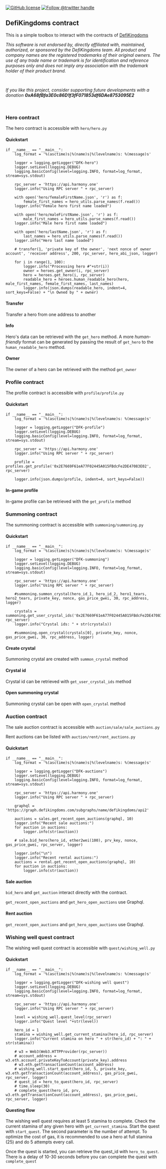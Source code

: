 [![GitHub license](https://img.shields.io/github/license/0rtis/dfk.svg?style=flat-square)](https://github.com/0rtis/dfk/blob/master/LICENSE)
[![Follow @trwitter handle](https://img.shields.io/twitter/follow/ortis95.svg?style=flat-square)](https://twitter.com/intent/follow?screen_name=ortis95) 


## DefiKingdoms contract

This is a simple toolbox to interact with the contracts of [DefiKingdoms](https://defikingdoms.com/)

*This software is not endorsed by, directly affiliated with, maintained, authorized, or sponsored by the DefiKingdoms team.
All product and company names are the registered trademarks of their original owners.
The use of any trade name or trademark is for identification and reference purposes only and does not imply any association with the trademark holder of their product brand.*

<br/>

*If you like this project, consider supporting future developments with a donation **0xA68fBfa3E0c86D1f3fF071853df6DAe8753095E2***

<br/>

### Hero contract
The hero contract is accessible with `hero/hero.py`

#### Quickstart
```
if __name__ == "__main__":
    log_format = '%(asctime)s|%(name)s|%(levelname)s: %(message)s'

    logger = logging.getLogger("DFK-hero")
    logger.setLevel(logging.DEBUG)
    logging.basicConfig(level=logging.INFO, format=log_format, stream=sys.stdout)

    rpc_server = 'https://api.harmony.one'
    logger.info("Using RPC server " + rpc_server)

    with open('hero/femaleFirstName.json', 'r') as f:
        female_first_names = hero_utils.parse_names(f.read())
    logger.info("Female hero first name loaded")

    with open('hero/maleFirstName.json', 'r') as f:
        male_first_names = hero_utils.parse_names(f.read())
    logger.info("Male hero first name loaded")

    with open('hero/lastName.json', 'r') as f:
        last_names = hero_utils.parse_names(f.read())
    logger.info("Hero last name loaded")

    # transfer(1, 'private key of the owner', 'next nonce of owner account', 'receiver address', 200, rpc_server, hero_abi_json, logger)

    for i in range(1, 100):
        logger.info("Processing hero #"+str(i))
        owner = heroes.get_owner(i, rpc_server)
        hero = heroes.get_hero(i, rpc_server)
        readable_hero = heroes.human_readable_hero(hero, male_first_names, female_first_names, last_names)
        logger.info(json.dumps(readable_hero, indent=4, sort_keys=False) + "\n Owned by " + owner)

```

#### Transfer
Transfer a hero from one address to another

#### Info
Hero's data can be retrieved with the `get_hero` method. A more *human-friendly* format can be generated 
by passing the result of `get_hero` to the `human_readable_hero` method.

#### Owner
The owner of a hero can be retrieved with the method `get_owner`


### Profile contract
The profile contract is accessible with `profile/profile.py`

#### Quickstart
```
if __name__ == "__main__":
    log_format = '%(asctime)s|%(name)s|%(levelname)s: %(message)s'

    logger = logging.getLogger("DFK-profile")
    logger.setLevel(logging.DEBUG)
    logging.basicConfig(level=logging.INFO, format=log_format, stream=sys.stdout)

    rpc_server = 'https://api.harmony.one'
    logger.info("Using RPC server " + rpc_server)

    profile = profiles.get_profile('0x2E7669F61eA77F02445A015FBdcFe2DE47083E02', rpc_server)

    logger.info(json.dumps(profile, indent=4, sort_keys=False))
```

#### In-game profile
In-game profile can be retrieved with the `get_profile` method


### Summoning contract
The summoning contract is accessible with `summoning/summoning.py`

#### Quickstart
```
if __name__ == "__main__":
    log_format = '%(asctime)s|%(name)s|%(levelname)s: %(message)s'

    logger = logging.getLogger("DFK-summoning")
    logger.setLevel(logging.DEBUG)
    logging.basicConfig(level=logging.INFO, format=log_format, stream=sys.stdout)

    rpc_server = 'https://api.harmony.one'
    logger.info("Using RPC server " + rpc_server)

    #summoning.summon_crystal(hero_id_1, hero_id_2, hero1_tears, hero2_tears, private_key, nonce, gas_price_gwei, 30, rpc_address, logger)

    crystals = summoning.get_user_crystal_ids('0x2E7669F61eA77F02445A015FBdcFe2DE47083E02', rpc_server)
    logger.info("Crystal ids: " + str(crystals))

    #summoning.open_crystal(crystals[0], private_key, nonce, gas_price_gwei, 30, rpc_address, logger)
```

#### Create crystal
Summoning crystal are created with `summon_crystal` method

#### Crystal id
Crystal id can be retrieved with `get_user_crystal_ids` method

#### Open summoning crystal
Summoning crystal can be open with `open_crystal` method


### Auction contract
The sale auction contract is accessible with `auction/sale/sale_auctions.py`

Rent auctions can be listed with `auction/rent/rent_auctions.py`

#### Quickstart
```
if __name__ == "__main__":
    log_format = '%(asctime)s|%(name)s|%(levelname)s: %(message)s'

    logger = logging.getLogger("DFK-auctions")
    logger.setLevel(logging.DEBUG)
    logging.basicConfig(level=logging.INFO, format=log_format, stream=sys.stdout)

    rpc_server = 'https://api.harmony.one'
    logger.info("Using RPC server " + rpc_server)

    graphql = 'https://graph.defikingdoms.com/subgraphs/name/defikingdoms/api2'

    auctions = sales.get_recent_open_auctions(graphql, 10)
    logger.info("Recent sale auctions:")
    for auction in auctions:
        logger.info(str(auction))

    # sale.bid_hero(hero_id, ether2wei(100), prv_key, nonce, gas_price_gwei, rpc_server, logger)

    logger.info("\n")
    logger.info("Recent rental auctions:")
    auctions = rental.get_recent_open_auctions(graphql, 10)
    for auction in auctions:
        logger.info(str(auction))
```

#### Sale auction
`bid_hero` and `get_auction` interact directly with the contract.

`get_recent_open_auctions` and `get_hero_open_auctions` use Graphql.

#### Rent auction
`get_recent_open_auctions` and `get_hero_open_auctions` use Graphql.



### Wishing well quest contract
The wishing well quest contract is accessible with `quest/wishing_well.py`

#### Quickstart
```
if __name__ == "__main__":
    log_format = '%(asctime)s|%(name)s|%(levelname)s: %(message)s'

    logger = logging.getLogger("DFK-wishing well quest")
    logger.setLevel(logging.DEBUG)
    logging.basicConfig(level=logging.INFO, format=log_format, stream=sys.stdout)

    rpc_server = 'https://api.harmony.one'
    logger.info("Using RPC server " + rpc_server)

    level = wishing_well.quest_level(rpc_server)
    logger.info("Quest level "+str(level))

    hero_id = 1
    stamina = wishing_well.get_current_stamina(hero_id, rpc_server)
    logger.info("Current stamina on hero " + str(hero_id) + ": " + str(stamina))

    # w3 = Web3(Web3.HTTPProvider(rpc_server))
    # account_address = w3.eth.account.privateKeyToAccount(private_key).address
    # w3.eth.getTransactionCount(account_address)
    # wishing_well.start_quest(hero_id, 5, private_key, w3.eth.getTransactionCount(account_address), gas_price_gwei, rpc_server, logger)
    # quest_id = hero_to_quest(hero_id, rpc_server)
    # time.sleep(30)
    # complete_quest(hero_id, prv, w3.eth.getTransactionCount(account_address), gas_price_gwei, rpc_server, logger)
```

#### Questing flow
The wishing well quest requires at least 5 stamina to complete. Check the current stamina of any given hero with `get_current_stamina`.
Start the quest with `start_quest`. The second parameter is the number of attempt. To optimize the cost of gas, it is recommended
to use a hero at full stamina (25) and do 5 attempts every call.

Once the quest is started, you can retrieve the quest_id with `hero_to_quest`.
There is a delay of 10-30 seconds before you can complete the quest with `complete_quest`





